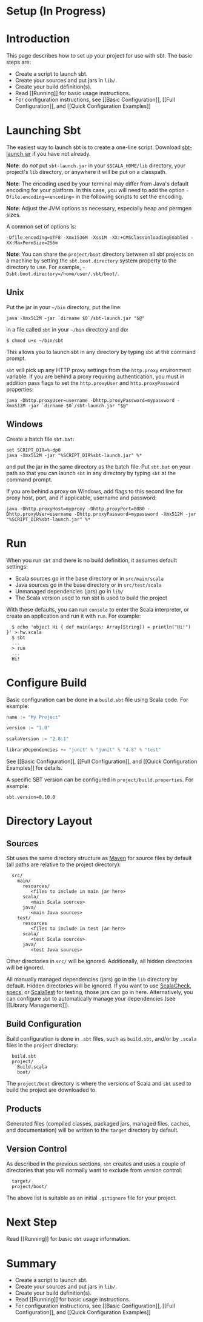[sbt-launch.jar]: http://typesafe.artifactoryonline.com/typesafe/ivy-releases/org.scala-tools.sbt/sbt-launch/0.10.0/sbt-launch.jar
[ScalaCheck]: http://code.google.com/p/scalacheck/
[specs]: http://code.google.com/p/specs/
[ScalaTest]: http://www.artima.com/scalatest/
[Maven]: http://maven.apache.org/

# Setup (In Progress)

# Introduction

This page describes how to set up your project for use with sbt.  The basic steps are:

* Create a script to launch sbt.
* Create your sources and put jars in `lib/`.
* Create your build definition(s).
* Read [[Running]] for basic usage instructions.
* For configuration instructions, see [[Basic Configuration]], [[Full Configuration]], and [[Quick Configuration Examples]]

# Launching Sbt

The easiest way to launch sbt is to create a one-line script.  Download [sbt-launch.jar] if you have not already.

**Note**: do _not_ put `sbt-launch.jar` in your `$SCALA_HOME/lib` directory, your project's `lib` directory, or anywhere it will be put on a classpath.

**Note**: The encoding used by your terminal may differ from Java's default encoding for your platform.  In this case, you will need to add the option `-Dfile.encoding=<encoding>` in the following scripts to set the encoding.

**Note**: Adjust the JVM options as necessary, especially heap and permgen sizes.

A common set of options is:
```text
-Dfile.encoding=UTF8 -Xmx1536M -Xss1M -XX:+CMSClassUnloadingEnabled -XX:MaxPermSize=256m
```

**Note**: You can share the `project/boot` directory between all sbt projects on a machine by setting the `sbt.boot.directory` system property to the directory to use.  For example, `-Dsbt.boot.directory=/home/user/.sbt/boot/`.

## Unix
Put the jar in your `~/bin` directory, put the line:
```text
java -Xmx512M -jar `dirname $0`/sbt-launch.jar "$@"
```

in a file called `sbt` in your `~/bin` directory and do:
```text
$ chmod u+x ~/bin/sbt
```

This allows you to launch sbt in any directory by typing `sbt` at the command prompt.

`sbt` will pick up any HTTP proxy settings from the `http.proxy` environment variable. If you are behind a proxy requiring authentication, you must in addition pass flags to set the `http.proxyUser` and `http.proxyPassword` properties:

```text
java -Dhttp.proxyUser=username -Dhttp.proxyPassword=mypassword -Xmx512M -jar `dirname $0`/sbt-launch.jar "$@"
```

## Windows
Create a batch file `sbt.bat`:
```text
set SCRIPT_DIR=%~dp0
java -Xmx512M -jar "%SCRIPT_DIR%sbt-launch.jar" %*
```

and put the jar in the same directory as the batch file.  Put `sbt.bat` on your path so that you can launch `sbt` in any directory by typing `sbt` at the command prompt.

If you are behind a proxy on Windows, add flags to this second line for proxy host, port, and if applicable, username and password:
```text
java -Dhttp.proxyHost=myproxy -Dhttp.proxyPort=8080 -Dhttp.proxyUser=username -Dhttp.proxyPassword=mypassword -Xmx512M -jar "%SCRIPT_DIR%sbt-launch.jar" %*
```

# Run

When you run `sbt` and there is no build definition, it assumes default settings:

 - Scala sources go in the base directory or in `src/main/scala`
 - Java sources go in the base directory or in `src/test/scala`
 - Unmanaged dependencies (jars) go in `lib/`
 - The Scala version used to run sbt is used to build the project

With these defaults, you can run `console` to enter the Scala interpreter, or create an application and run it with `run`.  For example:

```text
  $ echo 'object Hi { def main(args: Array[String]) = println("Hi!") }' > hw.scala
  $ sbt
  ...
  > run
  ...
  Hi!
```

# Configure Build

Basic configuration can be done in a `build.sbt` file using Scala code.  For example:

```scala
name := "My Project"

version := "1.0"

scalaVersion := "2.8.1"

libraryDependencies += "junit" % "junit" % "4.8" % "test"
```

See [[Basic Configuration]], [[Full Configuration]], and [[Quick Configuration Examples]] for details.

A specific SBT version can be configured in `project/build.properties`. For example:

```text
sbt.version=0.10.0
```

# Directory Layout

## Sources

Sbt uses the same directory structure as [Maven] for source files by default (all paths are relative to the project directory):

```text
  src/
    main/
      resources/
         <files to include in main jar here>
      scala/
         <main Scala sources>
      java/
         <main Java sources>
    test/
      resources
         <files to include in test jar here>
      scala/
         <test Scala sources>
      java/
         <test Java sources>
```

Other directories in `src/` will be ignored.  Additionally, all hidden directories will be ignored.

All manually managed dependencies (jars) go in the `lib` directory by default.  Hidden directories will be ignored.  If you want to use [ScalaCheck], [specs], or [ScalaTest] for testing, those jars can go in here.  Alternatively, you can configure `sbt` to automatically manage your dependencies (see [[Library Management]]).

## Build Configuration

Build configuration is done in `.sbt` files, such as `build.sbt`, and/or by `.scala` files in the `project` directory:
```text
  build.sbt
  project/
    Build.scala
    boot/
```

The `project/boot` directory is where the versions of Scala and `sbt` used to build the project are downloaded to.

## Products

Generated files (compiled classes, packaged jars, managed files, caches, and documentation) will be written to the `target` directory by default.

## Version Control

As described in the previous sections, `sbt` creates and uses a couple of directories that you will normally want to exclude from version control:
```text
  target/
  project/boot/
```

The above list is suitable as an initial `.gitignore` file for your project.

# Next Step

Read [[Running]] for basic `sbt` usage information.

# Summary

* Create a script to launch sbt.
* Create your sources and put jars in `lib/`.
* Create your build definition(s).
* Read [[Running]] for basic usage instructions.
* For configuration instructions, see [[Basic Configuration]], [[Full Configuration]], and [[Quick Configuration Examples]]
